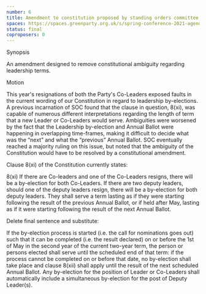 ```yaml
---
number: 6
title: Amendment to constitution proposed by standing orders committee (SOC)
spaces: https://spaces.greenparty.org.uk/s/spring-conference-2021-agenda-forum2/?contentId=77397
status: final
coproposers: 0
---
```

Synopsis


An amendment designed to remove constitutional ambiguity regarding leadership terms.


Motion


This year's resignations of both the Party's Co-Leaders exposed faults in the current wording of our Constitution in regard to leadership by-elections. A previous incarnation of SOC found that the clause in question, 8(xi), was capable of numerous different interpretations regarding the length of term that a new Leader or Co-Leaders would serve. Ambiguities were worsened by the fact that the Leadership by-election and Annual Ballot were happening in overlapping time-frames, making it difficult to decide what was the “next” and what the “previous” Annual Ballot. SOC eventually reached a majority ruling on this issue, but noted that the ambiguity of the Constitution would have to be resolved by a constitutional amendment.


Clause 8(xi) of the Constitution currently states:


8(xi) If there are Co-leaders and one of the Co-Leaders resigns, there will be a by-election for both Co-Leaders. If there are two deputy leaders, should one of the deputy leaders resign, there will be a by-election for both deputy leaders. They shall serve a term lasting as if they were starting following the result of the previous Annual Ballot, or if held after May, lasting as if it were starting following the result of the next Annual Ballot.


Delete final sentence and substitute:


If the by-election process is started (i.e. the call for nominations goes out) such that it can be completed (i.e. the result declared) on or before the 1st of May in the second year of the current two-year term, the person or persons elected shall serve until the scheduled end of that term: if the process cannot be completed on or before that date, no by-election shall take place and clause 8(xii) shall apply until the result of the next scheduled Annual Ballot. Any by-election for the position of Leader or Co-Leaders shall automatically include a simultaneous by-election for the post of Deputy Leader(s).
